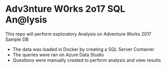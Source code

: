 # Adv3nture W0rks 2o17 SQL An@lysis

This repo will perform exploratory Analysis on Adventure Works 2017 Sample DB
- The data was loaded in Docker by creating a SQL Server Container 
- The queries were ran on Azure Data Studio
- Questions were manually created to perform analysis and view results 
